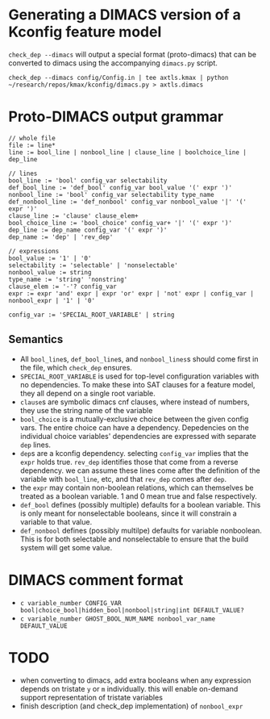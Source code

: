 

# Generating a DIMACS version of a Kconfig feature model

`check_dep --dimacs` will output a special format (proto-dimacs) that
can be converted to dimacs using the accompanying `dimacs.py` script.

    check_dep --dimacs config/Config.in | tee axtls.kmax | python ~/research/repos/kmax/kconfig/dimacs.py > axtls.dimacs
    
# Proto-DIMACS output grammar

    // whole file
    file := line*
    line := bool_line | nonbool_line | clause_line | boolchoice_line | dep_line

    // lines
    bool_line := 'bool' config_var selectability
    def_bool_line := 'def_bool' config_var bool_value '(' expr ')'
    nonbool_line := 'bool' config_var selectability type_name
    def_nonbool_line := 'def_nonbool' config_var nonbool_value '|' '(' expr ')'
    clause_line := 'clause' clause_elem+
    bool_choice_line := 'bool_choice' config_var+ '|' '(' expr ')'
    dep_line := dep_name config_var '(' expr ')'
    dep_name := 'dep' | 'rev_dep'

    // expressions
    bool_value := '1' | '0'
    selectability := 'selectable' | 'nonselectable'
    nonbool_value := string
    type_name := 'string' 'nonstring'
    clause_elem := '-'? config_var
    expr := expr 'and' expr | expr 'or' expr | 'not' expr | config_var | nonbool_expr | '1' | '0'

    config_var := 'SPECIAL_ROOT_VARIABLE' | string

## Semantics

- All `bool_line`s, `def_bool_line`s, and `nonbool_lines`s should come first in the file,
  which `check_dep` ensures.
- `SPECIAL_ROOT_VARIABLE` is used for top-level configuration
  variables with no dependencies.  To make these into SAT clauses for
  a feature model, they all depend on a single root variable.
- `clause`s are symbolic dimacs cnf clauses, where instead of numbers,
  they use the string name of the variable
- `bool_choice` is a mutually-exclusive choice between the given
  config vars.  The entire choice can have a dependency.  Depedencies
  on the individual choice variables' dependencies are expressed with
  separate `dep` lines.
- `dep`s are a kconfig dependency.  selecting `config_var` implies
  that the `expr` holds true.  `rev_dep` identifies those that come
  from a reverse dependency.  we can assume these lines come after the
  definition of the variable with `bool_line`, etc, and that `rev_dep`
  comes after `dep`.
- the `expr` may contain non-boolean relations, which can themselves
  be treated as a boolean variable.  1 and 0 mean true and false
  respectively.
- `def_bool` defines (possibly multiple) defaults for a boolean
  variable.  This is only meant for nonselectable booleans, since it
  will constrain a variable to that value.
- `def_nonbool` defines (possibly multilpe) defaults for variable
  nonboolean.  This is for both selectable and nonselectable to ensure
  that the build system will get some value.

# DIMACS comment format

- `c variable_number CONFIG_VAR bool|choice_bool|hidden_bool|nonbool|string|int DEFAULT_VALUE?`
- `c variable_number GHOST_BOOL_NUM_NAME nonbool_var_name DEFAULT_VALUE`

# TODO

- when converting to dimacs, add extra booleans when any expression
  depends on tristate `y` or `m` individually.  this will enable
  on-demand support representation of tristate variables
- finish description (and check_dep implementation) of `nonbool_expr`
